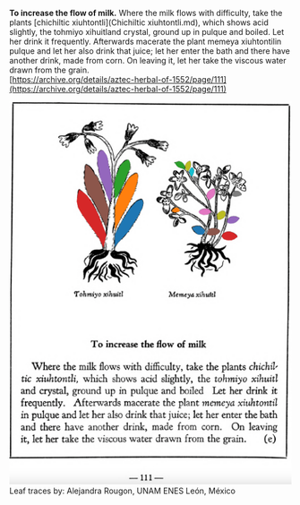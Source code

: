 **To increase the flow of milk.** Where the milk flows with difficulty, take the plants [chichiltic xiuhtontli](Chichiltic xiuhtontli.md), which shows acid slightly, the tohmiyo xihuitland crystal, ground up in pulque and boiled. Let her drink it frequently. Afterwards macerate the plant memeya xiuhtontilin pulque and let her also drink that juice; let her enter the bath and there have another drink, made from corn. On leaving it, let her take the viscous water drawn from the grain.  
[https://archive.org/details/aztec-herbal-of-1552/page/111](https://archive.org/details/aztec-herbal-of-1552/page/111)  


![A_p111.png](assets/A_p111.png)  
Leaf traces by: Alejandra Rougon, UNAM ENES León, México  